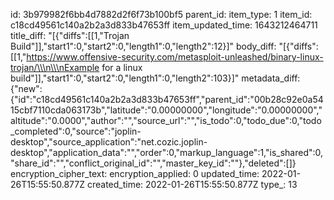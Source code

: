 id: 3b979982f6bb4d7882d2f6f73b100bf5
parent_id: 
item_type: 1
item_id: c18cd49561c140a2b2a3d833b47653ff
item_updated_time: 1643212464711
title_diff: "[{\"diffs\":[[1,\"Trojan Build\"]],\"start1\":0,\"start2\":0,\"length1\":0,\"length2\":12}]"
body_diff: "[{\"diffs\":[[1,\"https://www.offensive-security.com/metasploit-unleashed/binary-linux-trojan/\\\n\\\nExample for a linux build\"]],\"start1\":0,\"start2\":0,\"length1\":0,\"length2\":103}]"
metadata_diff: {"new":{"id":"c18cd49561c140a2b2a3d833b47653ff","parent_id":"00b28c92e0a5415cbf7110cda063173b","latitude":"0.00000000","longitude":"0.00000000","altitude":"0.0000","author":"","source_url":"","is_todo":0,"todo_due":0,"todo_completed":0,"source":"joplin-desktop","source_application":"net.cozic.joplin-desktop","application_data":"","order":0,"markup_language":1,"is_shared":0,"share_id":"","conflict_original_id":"","master_key_id":""},"deleted":[]}
encryption_cipher_text: 
encryption_applied: 0
updated_time: 2022-01-26T15:55:50.877Z
created_time: 2022-01-26T15:55:50.877Z
type_: 13